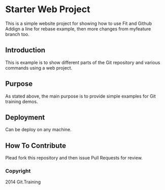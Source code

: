 # Starter Web Project

This is a simple website project for showing how to use Fit and Github
Addign a line for rebase example, then more changes from myfeature branch too.

## Introduction

This is example is to show different parts of the Git repository and various commands using a web project.

## Purpose
As stated above, the main purpose is to provide simple examples for Git training demos.

## Deployment

Can be deploy on any machine.

## How To Contribute

Plead fork this repository and then issue Pull Requests for review.

### Copyright

2014 Git.Training